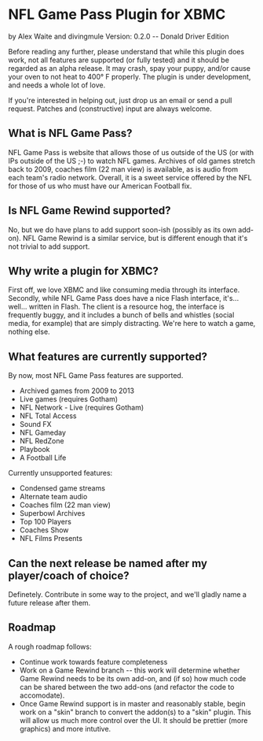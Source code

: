 # NFL Game Pass Plugin for XBMC #
by Alex Waite and divingmule
Version: 0.2.0 -- Donald Driver Edition

Before reading any further, please understand that while this plugin does
work, not all features are supported (or fully tested) and it should be
regarded as an alpha release. It may crash, spay your puppy, and/or cause your
oven to not heat to 400° F properly. The plugin is under development, and needs
a whole lot of love.

If you're interested in helping out, just drop us an email or send a pull
request. Patches and (constructive) input are always welcome.

## What is NFL Game Pass? ##

NFL Game Pass is website that allows those of us outside of the US (or with IPs
outside of the US ;-) to watch NFL games. Archives of old games stretch back to
2009, coaches film (22 man view) is available, as is audio from each team's
radio network. Overall, it is a sweet service offered by the NFL for those of
us who must have our American Football fix.

## Is NFL Game Rewind supported? ##

No, but we do have plans to add support soon-ish (possibly as its own add-on).
NFL Game Rewind is a similar service, but is different enough that it's not
trivial to add support.

## Why write a plugin for XBMC? ##

First off, we love XBMC and like consuming media through its interface.
Secondly, while NFL Game Pass does have a nice Flash interface, it's... well...
written in Flash. The client is a resource hog, the interface is frequently
buggy, and it includes a bunch of bells and whistles (social media, for
example) that are simply distracting. We're here to watch a game, nothing else.

## What features are currently supported? ##

By now, most NFL Game Pass features are supported.

 * Archived games from 2009 to 2013
 * Live games (requires Gotham)
 * NFL Network - Live (requires Gotham)
 * NFL Total Access
 * Sound FX
 * NFL Gameday
 * NFL RedZone
 * Playbook
 * A Football Life

Currently unsupported features:
 * Condensed game streams
 * Alternate team audio
 * Coaches film (22 man view)
 * Superbowl Archives
 * Top 100 Players
 * Coaches Show
 * NFL Films Presents

## Can the next release be named after my player/coach of choice? ##

Definetely. Contribute in some way to the project, and we'll gladly name a
future release after them.

## Roadmap ##

A rough roadmap follows:

* Continue work towards feature completeness
* Work on a Game Rewind branch -- this work will determine whether Game Rewind
  needs to be its own add-on, and (if so) how much code can be shared between
  the two add-ons (and refactor the code to accomodate).
* Once Game Rewind support is in master and reasonably stable, begin work on a
  "skin" branch to convert the addon(s) to a "skin" plugin. This will allow us
  much more control over the UI. It should be prettier (more graphics) and more
  intutive.
